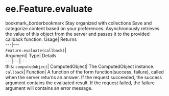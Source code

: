  
#  ee.Feature.evaluate 
bookmark_borderbookmark Stay organized with collections  Save and categorize content based on your preferences. 
Asynchronously retrieves the value of this object from the server and passes it to the provided callback function. 
Usage| Returns  
---|---  
`Feature.evaluate(callback)`|   
Argument| Type| Details  
---|---|---  
this: `computedobject`| ComputedObject| The ComputedObject instance.  
`callback`| Function| A function of the form function(success, failure), called when the server returns an answer. If the request succeeded, the success argument contains the evaluated result. If the request failed, the failure argument will contains an error message.  
